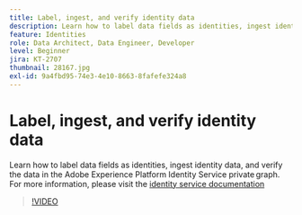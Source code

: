 ```yaml
---
title: Label, ingest, and verify identity data
description: Learn how to label data fields as identities, ingest identity data, and verify the data in the Adobe Experience Platform Identity Service private graph.
feature: Identities
role: Data Architect, Data Engineer, Developer
level: Beginner
jira: KT-2707
thumbnail: 28167.jpg
exl-id: 9a4fbd95-74e3-4e10-8663-8fafefe324a8
---
```

# Label, ingest, and verify identity data

Learn how to label data fields as identities, ingest identity data, and verify the data in the Adobe Experience Platform Identity Service private graph. For  more information, please visit the [identity service documentation](https://experienceleague.adobe.com/docs/experience-platform/identity/home.html)


>[!VIDEO](https://video.tv.adobe.com/v/28167?quality=12&learn=on)

